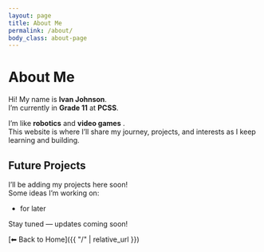 ```yaml
---
layout: page
title: About Me
permalink: /about/
body_class: about-page
---
```


# About Me

Hi! My name is **Ivan Johnson**.  
I’m currently in **Grade 11** at **PCSS**.  

I’m like **robotics**  and **video games** .  
This website is where I’ll share my journey, projects, and interests as I keep learning and building.  

## Future Projects

I’ll be adding my projects here soon!  
Some ideas I’m working on:  
- for later  

Stay tuned — updates coming soon!

[⬅ Back to Home]({{ "/" | relative_url }})
